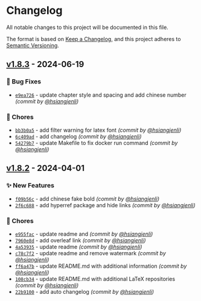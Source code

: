 # Changelog
All notable changes to this project will be documented in this file.

The format is based on [Keep a Changelog](https://keepachangelog.com/en/1.0.0/),
and this project adheres to [Semantic Versioning](https://semver.org/spec/v2.0.0.html).

## [v1.8.3] - 2024-06-19
### :bug: Bug Fixes
- [`e9ea726`](https://github.com/hsiangjenli/ntust-thesis-latex/commit/e9ea726f2df573d2b79063acaac66ff4adc02e72) - update chapter style and spacing and add chinese number *(commit by [@hsiangjenli](https://github.com/hsiangjenli))*

### :wrench: Chores
- [`bb3b0a5`](https://github.com/hsiangjenli/ntust-thesis-latex/commit/bb3b0a5416c2d02e162a060c8bf7fddf2f889cd1) - add filter warning for latex font *(commit by [@hsiangjenli](https://github.com/hsiangjenli))*
- [`6c409ad`](https://github.com/hsiangjenli/ntust-thesis-latex/commit/6c409ad87331ddc4820ee311750d8bdecb47c8ae) - add changelog *(commit by [@hsiangjenli](https://github.com/hsiangjenli))*
- [`54279b7`](https://github.com/hsiangjenli/ntust-thesis-latex/commit/54279b7e16f7ae6e4bc39f03f698aa41891cdbbd) - update Makefile to fix docker run command *(commit by [@hsiangjenli](https://github.com/hsiangjenli))*


## [v1.8.2] - 2024-04-01
### :sparkles: New Features
- [`f09b56c`](https://github.com/hsiangjenli/ntust-thesis-latex/commit/f09b56c4c6a67981c2ac6630e60f711937af7b50) - add chinese fake bold *(commit by [@hsiangjenli](https://github.com/hsiangjenli))*
- [`2f6c688`](https://github.com/hsiangjenli/ntust-thesis-latex/commit/2f6c688c40d106f73f29f2d4fcb63a7e07df1c35) - add hyperref package and hide links *(commit by [@hsiangjenli](https://github.com/hsiangjenli))*

### :wrench: Chores
- [`e955fac`](https://github.com/hsiangjenli/ntust-thesis-latex/commit/e955fac9636b054b84de82e0b8a9338237913d43) - update readme and *(commit by [@hsiangjenli](https://github.com/hsiangjenli))*
- [`7960e8d`](https://github.com/hsiangjenli/ntust-thesis-latex/commit/7960e8d3033982c364c2e73fcc23d351d548c190) - add overleaf link *(commit by [@hsiangjenli](https://github.com/hsiangjenli))*
- [`4a53935`](https://github.com/hsiangjenli/ntust-thesis-latex/commit/4a53935d18fce15e13335802164067471472c109) - update readme *(commit by [@hsiangjenli](https://github.com/hsiangjenli))*
- [`c78c7f2`](https://github.com/hsiangjenli/ntust-thesis-latex/commit/c78c7f2597799c1e4bd766757aeddc413c760b24) - update readme and remove watermark *(commit by [@hsiangjenli](https://github.com/hsiangjenli))*
- [`ff6a47b`](https://github.com/hsiangjenli/ntust-thesis-latex/commit/ff6a47b3ac2ff4258afdf2e8c3ab9ba5068d6ed7) - update README.md with additional information *(commit by [@hsiangjenli](https://github.com/hsiangjenli))*
- [`108cb34`](https://github.com/hsiangjenli/ntust-thesis-latex/commit/108cb342ce2de474c0b5be9683a6b6d6c227384d) - update README.md with additional LaTeX repositories *(commit by [@hsiangjenli](https://github.com/hsiangjenli))*
- [`22b9100`](https://github.com/hsiangjenli/ntust-thesis-latex/commit/22b910090a8ba2241c15bf8c4e5d780d914a2a35) - add auto changelog *(commit by [@hsiangjenli](https://github.com/hsiangjenli))*


[v1.8.2]: https://github.com/hsiangjenli/ntust-thesis-latex/compare/v1.8.1...v1.8.2
[v1.8.3]: https://github.com/hsiangjenli/ntust-thesis-latex/compare/v1.8.2...v1.8.3
